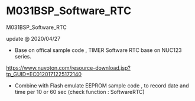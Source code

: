 # M031BSP_Software_RTC
 M031BSP_Software_RTC

update @ 2020/04/27

- Base on offical sample code , TIMER Software RTC base on NUC123 series.

https://www.nuvoton.com/resource-download.jsp?tp_GUID=EC0120171225172140

- Combine with Flash emulate EEPROM sample code , to record date and time per 10 or 60 sec (check function : SoftwareRTC)

